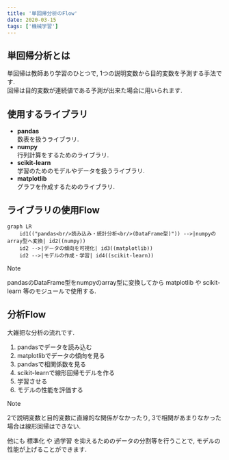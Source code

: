 ```yaml
---
title: '単回帰分析のFlow'
date: 2020-03-15
tags: ['機械学習']
---
```


## 単回帰分析とは
単回帰は教師あり学習のひとつで, 1つの説明変数から目的変数を予測する手法です.  
回帰は目的変数が連続値である予測が出来た場合に用いられます.  

## 使用するライブラリ
- **pandas**  
  数表を扱うライブラリ.  
- **numpy**  
  行列計算をするためのライブラリ.  
- **scikit-learn**  
  学習のためのモデルやデータを扱うライブラリ.  
- **matplotlib**  
  グラフを作成するためのライブラリ.  

## ライブラリの使用Flow

```mermaid,autorun
graph LR
    id1(("pandas<br/>読み込み・統計分析<br/>(DataFrame型)")) -->|numpyのarray型へ変換| id2((numpy))
    id2 -->|データの傾向を可視化| id3((matplotlib))
    id2 -->|モデルの作成・学習| id4((scikit-learn))
```

> [!NOTE]  
> pandasのDataFrame型をnumpyのarray型に変換してから matplotlib や scikit-learn 等のモジュールで使用する.  

## 分析Flow
大雑把な分析の流れです.  

1. pandasでデータを読み込む  
2. matplotlibでデータの傾向を見る  
3. pandasで相関係数を見る  
4. scikit-learnで線形回帰モデルを作る  
5. 学習させる  
6. モデルの性能を評価する  

> [!NOTE]
> 2で説明変数と目的変数に直線的な関係がなかったり, 3で相関があまりなかった場合は線形回帰はできない.  

他にも 標準化 や 過学習 を抑えるためのデータの分割等を行うことで, モデルの性能が上げることができます.  